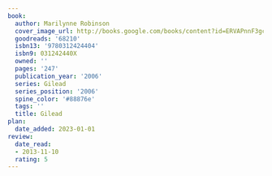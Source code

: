 ```yaml
---
book:
  author: Marilynne Robinson
  cover_image_url: http://books.google.com/books/content?id=ERVAPnnF3gcC&printsec=frontcover&img=1&zoom=1&edge=curl&source=gbs_api
  goodreads: '68210'
  isbn13: '9780312424404'
  isbn9: 031242440X
  owned: ''
  pages: '247'
  publication_year: '2006'
  series: Gilead
  series_position: '2006'
  spine_color: '#88876e'
  tags: ''
  title: Gilead
plan:
  date_added: 2023-01-01
review:
  date_read:
  - 2013-11-10
  rating: 5
---
```


